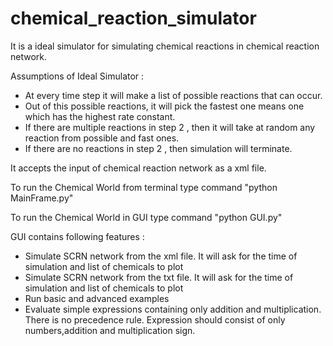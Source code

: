 # chemical_reaction_simulator
It is a ideal simulator for simulating chemical reactions in chemical reaction network. 

Assumptions of Ideal Simulator :
* At every time step it will make a list of possible reactions that can occur.
* Out of this possible reactions, it will pick the fastest one means one which has the highest rate constant.
* If there are multiple reactions in step 2 , then it will take at random any reaction from possible and fast ones.
* If there are no reactions in step 2 , then simulation will terminate.

It accepts the input of chemical reaction network as a xml file.

To run the Chemical World from terminal type command "python MainFrame.py"

To run the Chemical World in GUI type command "python GUI.py"

GUI contains following features :
* Simulate SCRN network from the xml file. It will ask for the time of simulation and list of chemicals to plot
* Simulate SCRN network from the txt file. It will ask for the time of simulation and list of chemicals to plot
* Run basic and advanced examples
* Evaluate simple expressions containing only addition and multiplication. There is no precedence rule. Expression should consist of only numbers,addition and multiplication sign.
